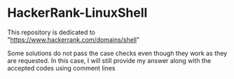 # HackerRank-LinuxShell
This repository is dedicated to "https://www.hackerrank.com/domains/shell"

Some solutions do not pass the case checks even though they work as they are requested. In this case, I will still provide my answer along with the accepted codes using comment lines

